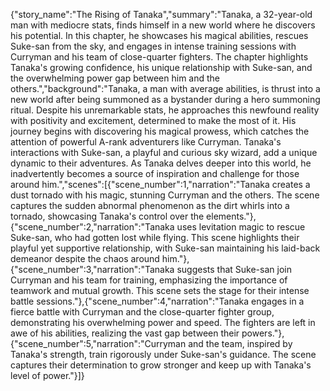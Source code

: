 {"story_name":"The Rising of Tanaka","summary":"Tanaka, a 32-year-old man with mediocre stats, finds himself in a new world where he discovers his potential. In this chapter, he showcases his magical abilities, rescues Suke-san from the sky, and engages in intense training sessions with Curryman and his team of close-quarter fighters. The chapter highlights Tanaka's growing confidence, his unique relationship with Suke-san, and the overwhelming power gap between him and the others.","background":"Tanaka, a man with average abilities, is thrust into a new world after being summoned as a bystander during a hero summoning ritual. Despite his unremarkable stats, he approaches this newfound reality with positivity and excitement, determined to make the most of it. His journey begins with discovering his magical prowess, which catches the attention of powerful A-rank adventurers like Curryman. Tanaka's interactions with Suke-san, a playful and curious sky wizard, add a unique dynamic to their adventures. As Tanaka delves deeper into this world, he inadvertently becomes a source of inspiration and challenge for those around him.","scenes":[{"scene_number":1,"narration":"Tanaka creates a dust tornado with his magic, stunning Curryman and the others. The scene captures the sudden abnormal phenomenon as the dirt whirls into a tornado, showcasing Tanaka's control over the elements."},{"scene_number":2,"narration":"Tanaka uses levitation magic to rescue Suke-san, who had gotten lost while flying. This scene highlights their playful yet supportive relationship, with Suke-san maintaining his laid-back demeanor despite the chaos around him."},{"scene_number":3,"narration":"Tanaka suggests that Suke-san join Curryman and his team for training, emphasizing the importance of teamwork and mutual growth. This scene sets the stage for their intense battle sessions."},{"scene_number":4,"narration":"Tanaka engages in a fierce battle with Curryman and the close-quarter fighter group, demonstrating his overwhelming power and speed. The fighters are left in awe of his abilities, realizing the vast gap between their powers."},{"scene_number":5,"narration":"Curryman and the team, inspired by Tanaka's strength, train rigorously under Suke-san's guidance. The scene captures their determination to grow stronger and keep up with Tanaka's level of power."}]}